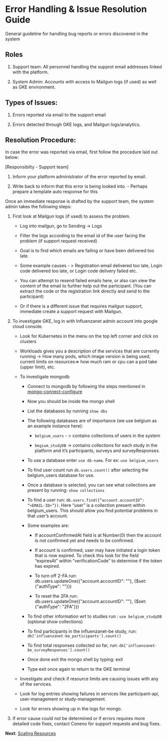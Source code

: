 # Error Handling & Issue Resolution Guide

General guideline for handling bug reports or errors discovered in the system

## Roles

1. Support team: All personnel handling the supprot email addresses linked with the platform.

2. System Admin: Accounts with access to Mailgun logs (if used) as well as GKE environment.

## Types of Issues: 

1. Errors reported via email to the support email

2. Errors detected through GKE logs, and Mailgun logs/analytics.


## Resolution Procedure:

In case the error was reported via email, first follow the procedure laid out below: 

[Responsibilty - Support team]

1. Inform your platform administrator of the error reported by email.

2. Write back to inform that this error is being looked into. - Perhaps prepare a template auto response for this 


Once an immediate response is drafted by the support team, the system admin takes the following steps: 

1. First look at Mailgun logs (if used) to assess the problem.

    - Log into mailgun, go to Sending -> Logs
    
    - Filter the logs according to the email id of the user facing the problem (if support request received)
    
    - Goal is to find which emails are failing or have been delivered too late.
    
    - Some example causes - > Registration email delivered too late, Login code delivered too late, or Login code delivery failed etc.
    
    - You can attempt to resend failed emails here, or also can view the content of the email to further help out the participant. (You can extract the code or the registration link directly and send to the participant)
    
    - Or if there is a different issue that requires mailgun support, immediate create a support request with Mailgun.

2. To investigate GKE, log in with Influenzanet admin account into google cloud console.

    - Look for Kubernetes in the menu on the top left corner and click on clusters
    
    - Workloads gives you a description of the services that are currently running -> How many pods, which image version is being used, current limits on resources=> how much ram or cpu can a pod take (upper limit), etc.
    
    - To investigate mongodb
        
        - Connect to mongodb by following the steps mentioned in [mongo-connect-configure](../system-configuration/1-mongodb-config.md)
        
        - Now you should be inside the mongo shell
        
        - List the databases by running ```show dbs```
        
        - The following databases are of importance (we use belgium as an example instance here):
        
            - `belgium_users` - > contains collections of users in the system
            
            - `begium_studyDB` -> contains collections for each study in the platform and it’s participants, surveys and surveyResponses.

        - To use a database enter ```use db-name```. For ex: ```use belgium_users```
        
        - To find user count run ```db.users.count()``` after selecting the belgium_users database for use.
        
        - Once a database is selected, you can see what collections are present by running: ```show collections```
        
        - To find a user run: ```db.users.find({“account.accountID”: “<EMAIL-ID>”})```. Here “user” is a collection present within belgium_users. This should allow you find potential problems in that user’s account.
        
        - Some examples are: 
        
            - If accountConfirmedAt field is at Number(0) then the account is not confirmed yet and needs to be confirmed.
            
            - If account is confirmed, user may have initiated a login token that is now expired. To check this look for the field “expiresAt” within “verificationCode” to determine if the token has expired.
            
            - To turn off 2-FA run: db.users.updateOne({"account.accountID": "<email-id>"}, {$set: {"authType": ""}})
            - To reset the 2FA run: db.users.updateOne({"account.accountID": "<email-id>"}, {$set: {"authType": "2FA"}})
        
        - To find other information wrt to studies run : ```use belgium_studyDB``` (optional show collections)
        
        - To find participants in the influenzanet-be study, run: ```db['influenzanet-be_participants'].count()```
        
        - To find total responses collected so far, run: ```db['influenzanet-be_surveyResponses'].count()```
        
        - Once done exit the mongo shell by typing: exit
        
        - Type exit once again to return to the GKE terminal
    
    - Investigate and check if resource limits are causing issues with any of the services.
    
    - Look for log entries showing failures in services like participant-api, user-management or study-management.
    
    - Look for errors showing up in the logs for mongo.

3. If error cause could not be determined or if errors requires more detailed code fixes, contact Coneno for support requests and bug fixes.

**Next**: [Scaling Resources](../maintenance/3-resource-scaling.md)